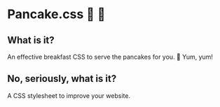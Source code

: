 # Pancake.css 🥞 🥞

## What is it?

An effective breakfast CSS to serve the pancakes for you. 🥞 Yum, yum!

## No, seriously, what is it?

A CSS stylesheet to improve your website.
